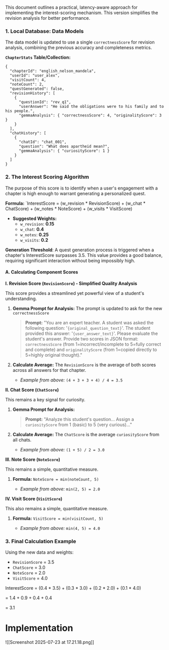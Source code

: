 This document outlines a practical, latency-aware approach for implementing the interest-scoring mechanism. This version simplifies the revision analysis for better performance.

### 1. Local Database: Data Models

The data model is updated to use a single `correctnessScore` for revision analysis, combining the previous accuracy and completeness metrics.

**`ChapterStats` Table/Collection:**

```
{
  "chapterId": "english_nelson_mandela",
  "userId": "user_alex",
  "visitCount": 4,
  "noteCount": 2,
  "questGenerated": false,
  "revisionHistory": [
    {
      "questionId": "rev_q1",
      "userAnswer": "He said the obligations were to his family and to his people.",
      "gemmaAnalysis": { "correctnessScore": 4, "originalityScore": 3 }
    }
  ],
  "chatHistory": [
    {
      "chatId": "chat_001",
      "question": "What does apartheid mean?",
      "gemmaAnalysis": { "curiosityScore": 1 }
    }
  ]
}
```    

### 2. The Interest Scoring Algorithm

The purpose of this score is to identify when a user's engagement with a chapter is high enough to warrant generating a personalized quest.

**Formula:**
`InterestScore = (w_revision * RevisionScore) + (w_chat * ChatScore) + (w_notes * NoteScore) + (w_visits * VisitScore)

- **Suggested Weights:**
    - `w_revision`: **0.15**
    - `w_chat`: **0.4**
    - `w_notes`: **0.25**
    - `w_visits`: **0.2**

**Generation Threshold**: A quest generation process is triggered when a chapter's InterestScore surpasses 3.5. This value provides a good balance, requiring significant interaction without being impossibly high.

        
#### A. Calculating Component Scores

**I. Revision Score (`RevisionScore`) - Simplified Quality Analysis**

This score provides a streamlined yet powerful view of a student's understanding.

1. **Gemma Prompt for Analysis:** The prompt is updated to ask for the new `correctnessScore`
    
    > **Prompt:** "You are an expert teacher. A student was asked the following question: '`{original_question_text}`'. The student provided this answer: '`{user_answer_text}`'. Please evaluate the student's answer. Provide two scores in JSON format: `correctnessScore` (from 1=incorrect/incomplete to 5=fully correct and complete) and `originalityScore` (from 1=copied directly to 5=highly original thought)."
    
2. **Calculate Average:** The `RevisionScore` is the average of both scores across all answers for that chapter.
    
    - _Example from above:_ `(4 + 3 + 3 + 4) / 4 = 3.5`
        

**II. Chat Score (`ChatScore`)**

This remains a key signal for curiosity.

1. **Gemma Prompt for Analysis:**
    
    > **Prompt:** "Analyze this student's question... Assign a `curiosityScore` from 1 (basic) to 5 (very curious)..."
    
2. **Calculate Average:** The `ChatScore` is the average `curiosityScore` from all chats.
    
    - _Example from above:_ `(1 + 5) / 2 = 3.0`
        

**III. Note Score (`NoteScore`)**

This remains a simple, quantitative measure.

1. **Formula:** `NoteScore = min(noteCount, 5)`
    
    - _Example from above:_ `min(2, 5) = 2.0`
        

**IV. Visit Score (`VisitScore`)**

This also remains a simple, quantitative measure.

1. **Formula:** `VisitScore = min(visitCount, 5)`
    
    - _Example from above:_ `min(4, 5) = 4.0`
        

### 3. Final Calculation Example

Using the new data and weights:
- `RevisionScore` = 3.5
- `ChatScore` = 3.0
- `NoteScore` = 2.0
- `VisitScore` = 4.0
    

InterestScore = (0.4 * 3.5) + (0.3 * 3.0) + (0.2 * 2.0) + (0.1 * 4.0)

= 1.4 + 0.9 + 0.4 + 0.4

= 3.1

# Implementation

![[Screenshot 2025-07-23 at 17.21.18.png]]
